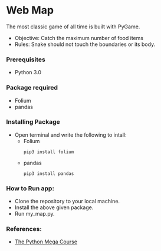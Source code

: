 # Web Map 
The most classic game of all time is built with PyGame.
* Objective: Catch the maximum number of food items
* Rules: Snake should not touch the boundaries or its body.

### Prerequisites
* Python 3.0

### Package required
* Folium
* pandas

### Installing Package
* Open terminal and write the following to intall:
  * Folium 
    ```
    pip3 install folium
    ```   
  * pandas
    ```
    pip3 install pandas
    ```   
### How to Run app:
* Clone the repository to your local machine.
* Install the above given package.
* Run my_map.py.

### References:
* [The Python Mega Course](https://www.udemy.com/course/the-python-mega-course)

